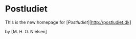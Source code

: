 # Postludiet

This is the new homepage for
[*Postludiet*][http://postludiet.dk]

by [M. H. O. Nielsen]
